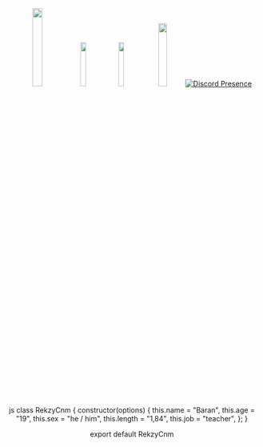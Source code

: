 <div align="center">
   <img width="20%" src="https://komarev.com/ghpvc/?username=SwapenCnm&color=070000%22%3E
</div>

#

<p align="center">
 <a href="https://discord.com/users/852691788552077372" target"blank"><img width="15%" src="https://img.shields.io/badge/Discord%20-7289DA.svg?&style=for-the-badge&logo=discord&logoColor=white%22%3E</a>
  <a href="https://github.com/Rekzycanm" target"blank"><img width="15%" src="https://img.shields.io/badge/GitHub%20-191717.svg?&style=for-the-badge&logo=github&logoColor=white%22%3E</a>
  <a href="https://www.instagram.com/uffbarann/" target"blank_"><img width="18%" src="https://img.shields.io/badge/INSTAGRAM%20-DC3175.svg?&style=for-the-badge&logo=instagram&logoColor=white%22%3E</a>

[![Discord Presence](https://lanyard.cnrad.dev/api/852691788552077372)](https://discord.com/users/852691788552077372)

js 
class RekzyCnm {
    constructor(options) {
        this.name = "Baran",
        this.age = "19",
        this.sex = "he / him",
        this.length = "1,84",
        this.job = "teacher",
    };
}

export default RekzyCnm
